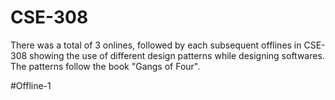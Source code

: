 # CSE-308
There was a total of 3 onlines, followed by each subsequent offlines in CSE-308 showing the use of different design patterns while designing softwares. The patterns follow the book "Gangs of Four".

#Offline-1
